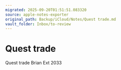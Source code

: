 ```yaml
---
migrated: 2025-09-20T01:51:51.083320
source: apple-notes-exporter
original_path: Backup/iCloud/Notes/Quest trade.md
vault_folder: Inbox/to-review
---
```

# Quest trade

Quest trade 
Brian
Ext 2033
